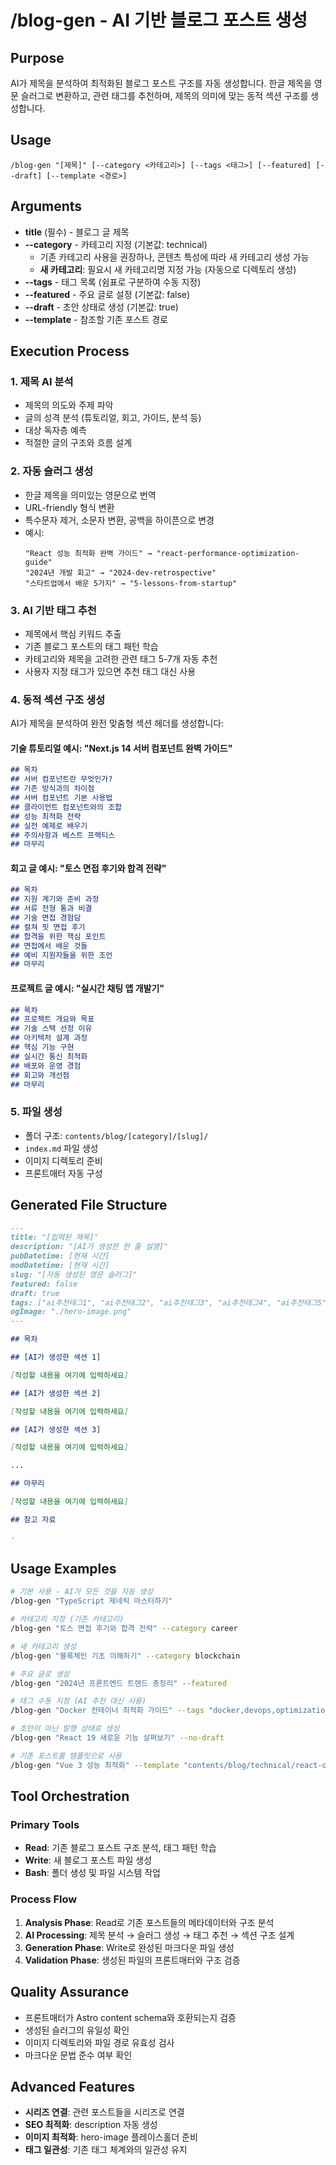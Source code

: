 # /blog-gen - AI 기반 블로그 포스트 생성

## Purpose
AI가 제목을 분석하여 최적화된 블로그 포스트 구조를 자동 생성합니다. 한글 제목을 영문 슬러그로 변환하고, 관련 태그를 추천하며, 제목의 의미에 맞는 동적 섹션 구조를 생성합니다.

## Usage
```
/blog-gen "[제목]" [--category <카테고리>] [--tags <태그>] [--featured] [--draft] [--template <경로>]
```

## Arguments
- **title** (필수) - 블로그 글 제목
- **--category** - 카테고리 지정 (기본값: technical)  
  - 기존 카테고리 사용을 권장하나, 콘텐츠 특성에 따라 새 카테고리 생성 가능
  - **새 카테고리**: 필요시 새 카테고리명 지정 가능 (자동으로 디렉토리 생성)
- **--tags** - 태그 목록 (쉼표로 구분하여 수동 지정)
- **--featured** - 주요 글로 설정 (기본값: false)
- **--draft** - 초안 상태로 생성 (기본값: true)
- **--template** - 참조할 기존 포스트 경로

## Execution Process

### 1. 제목 AI 분석
- 제목의 의도와 주제 파악
- 글의 성격 분석 (튜토리얼, 회고, 가이드, 분석 등)
- 대상 독자층 예측
- 적절한 글의 구조와 흐름 설계

### 2. 자동 슬러그 생성
- 한글 제목을 의미있는 영문으로 번역
- URL-friendly 형식 변환
- 특수문자 제거, 소문자 변환, 공백을 하이픈으로 변경
- 예시:
  ```
  "React 성능 최적화 완벽 가이드" → "react-performance-optimization-guide"
  "2024년 개발 회고" → "2024-dev-retrospective" 
  "스타트업에서 배운 5가지" → "5-lessons-from-startup"
  ```

### 3. AI 기반 태그 추천
- 제목에서 핵심 키워드 추출
- 기존 블로그 포스트의 태그 패턴 학습
- 카테고리와 제목을 고려한 관련 태그 5-7개 자동 추천
- 사용자 지정 태그가 있으면 추천 태그 대신 사용

### 4. 동적 섹션 구조 생성
AI가 제목을 분석하여 완전 맞춤형 섹션 헤더를 생성합니다:

#### 기술 튜토리얼 예시: "Next.js 14 서버 컴포넌트 완벽 가이드"
```markdown
## 목차
## 서버 컴포넌트란 무엇인가?
## 기존 방식과의 차이점
## 서버 컴포넌트 기본 사용법
## 클라이언트 컴포넌트와의 조합
## 성능 최적화 전략
## 실전 예제로 배우기
## 주의사항과 베스트 프랙티스
## 마무리
```

#### 회고 글 예시: "토스 면접 후기와 합격 전략"
```markdown
## 목차
## 지원 계기와 준비 과정
## 서류 전형 통과 비결
## 기술 면접 경험담
## 컬쳐 핏 면접 후기
## 합격을 위한 핵심 포인트
## 면접에서 배운 것들
## 예비 지원자들을 위한 조언
## 마무리
```

#### 프로젝트 글 예시: "실시간 채팅 앱 개발기"
```markdown
## 목차
## 프로젝트 개요와 목표
## 기술 스택 선정 이유
## 아키텍처 설계 과정
## 핵심 기능 구현
## 실시간 통신 최적화
## 배포와 운영 경험
## 회고와 개선점
## 마무리
```

### 5. 파일 생성
- 폴더 구조: `contents/blog/[category]/[slug]/`
- `index.md` 파일 생성
- 이미지 디렉토리 준비
- 프론트매터 자동 구성

## Generated File Structure

```markdown
---
title: "[입력된 제목]"
description: "[AI가 생성한 한 줄 설명]"
pubDatetime: [현재 시간]
modDatetime: [현재 시간]
slug: "[자동 생성된 영문 슬러그]"
featured: false
draft: true
tags: ["ai추천태그1", "ai추천태그2", "ai추천태그3", "ai추천태그4", "ai추천태그5"]
ogImage: "./hero-image.png"
---

## 목차

## [AI가 생성한 섹션 1]

[작성할 내용을 여기에 입력하세요]

## [AI가 생성한 섹션 2]

[작성할 내용을 여기에 입력하세요]

## [AI가 생성한 섹션 3]

[작성할 내용을 여기에 입력하세요]

...

## 마무리

[작성할 내용을 여기에 입력하세요]

## 참고 자료

- 
```

## Usage Examples

```bash
# 기본 사용 - AI가 모든 것을 자동 생성
/blog-gen "TypeScript 제네릭 마스터하기"

# 카테고리 지정 (기존 카테고리)
/blog-gen "토스 면접 후기와 합격 전략" --category career

# 새 카테고리 생성
/blog-gen "블록체인 기초 이해하기" --category blockchain

# 주요 글로 생성
/blog-gen "2024년 프론트엔드 트렌드 총정리" --featured

# 태그 수동 지정 (AI 추천 대신 사용)
/blog-gen "Docker 컨테이너 최적화 가이드" --tags "docker,devops,optimization,container"

# 초안이 아닌 발행 상태로 생성
/blog-gen "React 19 새로운 기능 살펴보기" --no-draft

# 기존 포스트를 템플릿으로 사용
/blog-gen "Vue 3 성능 최적화" --template "contents/blog/technical/react-optimization"
```

## Tool Orchestration

### Primary Tools
- **Read**: 기존 블로그 포스트 구조 분석, 태그 패턴 학습
- **Write**: 새 블로그 포스트 파일 생성
- **Bash**: 폴더 생성 및 파일 시스템 작업

### Process Flow
1. **Analysis Phase**: Read로 기존 포스트들의 메타데이터와 구조 분석
2. **AI Processing**: 제목 분석 → 슬러그 생성 → 태그 추천 → 섹션 구조 설계
3. **Generation Phase**: Write로 완성된 마크다운 파일 생성
4. **Validation Phase**: 생성된 파일의 프론트매터와 구조 검증

## Quality Assurance
- 프론트매터가 Astro content schema와 호환되는지 검증
- 생성된 슬러그의 유일성 확인
- 이미지 디렉토리와 파일 경로 유효성 검사
- 마크다운 문법 준수 여부 확인

## Advanced Features
- **시리즈 연결**: 관련 포스트들을 시리즈로 연결
- **SEO 최적화**: description 자동 생성
- **이미지 최적화**: hero-image 플레이스홀더 준비
- **태그 일관성**: 기존 태그 체계와의 일관성 유지
